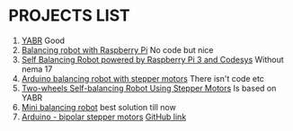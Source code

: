 # PROJECTS LIST

1. [YABR](http://www.brokking.net/yabr_main.html) Good
2. [Balancing robot with Raspberry Pi](http://axelsdiy.brinkeby.se/?page_id=1141) No code but nice
3. [Self Balancing Robot powered by Raspberry Pi 3 and Codesys](https://www.youtube.com/watch?v=EwrQEsFmL4E)
    Without nema 17
4. [Arduino balancing robot with stepper motors](https://www.youtube.com/watch?v=ELTwNUnQoUo) There isn't code etc
5. [Two-wheels Self-balancing Robot Using Stepper Motors](https://www.youtube.com/watch?v=TI-Y9vrfFL0) Is based on YABR
6. [Mini balancing robot](http://axelsdiy.brinkeby.se/?page_id=1447) best solution till now
7. [Arduino - bipolar stepper motors](https://www.youtube.com/watch?v=o339cVn5oNA)
   [GitHub link](https://github.com/jcfs/self-balancing-robot)
